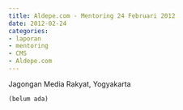 ```yaml
---
title: Aldepe.com - Mentoring 24 Februari 2012
date: 2012-02-24
categories:
- laporan
- mentoring
- CMS
- Aldepe.com
---
```


Jagongan Media Rakyat, Yogyakarta

    (belum ada)
